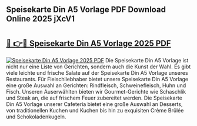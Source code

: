 ## Speisekarte Din A5 Vorlage PDF Download Online 2025 jXcV1

# <h2><a href="http://gc6y9i.nevu.top/?p=Speisekarte+Din+A5+Vorlage">🔗 👉🔴 Speisekarte Din A5 Vorlage 2025 PDF</a></h2>

[![Speisekarte Din A5 Vorlage 2025 PDF](https://i.imgur.com/dBaPXMq.png)](http://gc6y9i.nevu.top/?p=Speisekarte+Din+A5+Vorlage)
Die Speisekarte Din A5 Vorlage ist nicht nur eine Liste von Gerichten, sondern auch die Kunst der Wahl. Es gibt viele leichte und frische Salate auf der Speisekarte Din A5 Vorlage unseres Restaurants. Für Fleischliebhaber bietet unsere Speisekarte Din A5 Vorlage eine große Auswahl an Gerichten: Rindfleisch, Schweinefleisch, Huhn und Fisch. Unseren Auserwählten bieten wir Gourmet-Gerichte wie Schaschlik und Steak an, die auf frischem Feuer zubereitet werden. Die Speisekarte Din A5 Vorlage unserer Cafeteria bietet eine große Auswahl an Desserts, von traditionellen Kuchen und Kuchen bis hin zu exquisiten Crème Brûlée und Schokoladenkugeln.
